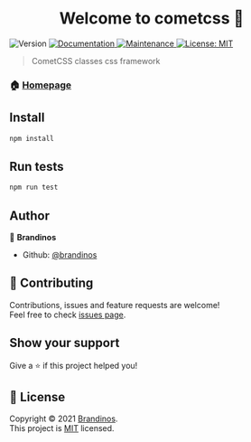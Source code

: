 <h1 align="center">Welcome to cometcss 👋</h1>
<p>
  <img alt="Version" src="https://img.shields.io/badge/version-1.0.0-blue.svg?cacheSeconds=2592000" />
  <a href="https://github.com/brandinos/CometCSS#readme" target="_blank">
    <img alt="Documentation" src="https://img.shields.io/badge/documentation-no-red.svg" />
  </a>
  <a href="https://github.com/brandinos/CometCSS/graphs/commit-activity" target="_blank">
    <img alt="Maintenance" src="https://img.shields.io/badge/Maintained%3F-yes-green.svg" />
  </a>
  <a href="https://github.com/brandinos/CometCSS/blob/master/LICENSE" target="_blank">
    <img alt="License: MIT" src="https://img.shields.io/github/license/brandinos/cometcss" />
  </a>
</p>

> CometCSS classes css framework

### 🏠 [Homepage](https://github.com/brandinos/CometCSS)

## Install

```sh
npm install
```

## Run tests

```sh
npm run test
```

## Author

👤 **Brandinos**

- Github: [@brandinos](https://github.com/brandinos)

## 🤝 Contributing

Contributions, issues and feature requests are welcome!<br />Feel free to check [issues page](https://github.com/brandinos/CometCSS/issues).

## Show your support

Give a ⭐️ if this project helped you!

## 📝 License

Copyright © 2021 [Brandinos](https://github.com/brandinos).<br />
This project is [MIT](https://github.com/brandinos/CometCSS/blob/master/LICENSE) licensed.
